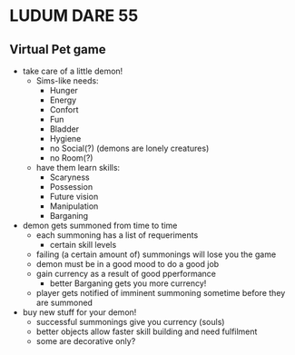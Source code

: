 # LUDUM DARE 55
## Virtual Pet game
- take care of a little demon!
  - Sims-like needs:
    - Hunger
    - Energy
    - Confort
    - Fun
    - Bladder
    - Hygiene
    - no Social(?) (demons are lonely creatures)
    - no Room(?)
  - have them learn skills:
    - Scaryness
    - Possession
    - Future vision
    - Manipulation
    - Barganing
- demon gets summoned from time to time
  - each summoning has a list of requeriments
    - certain skill levels
  - failing (a certain amount of) summonings will lose you the game
  - demon must be in a good mood to do a good job
  - gain currency as a result of good pperformance
    - better Barganing gets you more currency!
  - player gets notified of imminent summoning sometime before they are summoned
- buy new stuff for your demon!
  - successful summonings give you currency (souls)
  - better objects allow faster skill building and need fulfilment
  - some are decorative only?
